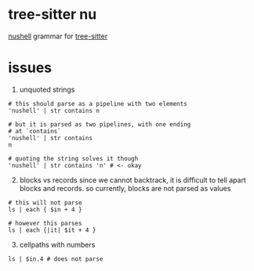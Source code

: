 # tree-sitter nu

[nushell](https://github.com/nushell/nushell) grammar for [tree-sitter](https://tree-sitter.github.io/tree-sitter/)

# issues
1. unquoted strings
```nu
# this should parse as a pipeline with two elements
'nushell' | str contains n

# but it is parsed as two pipelines, with one ending
# at `contains`
'nushell' | str contains
n

# quoting the string solves it though
'nushell' | str contains 'n' # <- okay
```

2. blocks vs records
since we cannot backtrack, it is difficult to tell apart blocks and
records. so currently, blocks are not parsed as values
```nu
# this will not parse
ls | each { $in + 4 }

# however this parses
ls | each {|it| $it + 4 }
```

3. cellpaths with numbers
```nu
ls | $in.4 # does not parse
```
